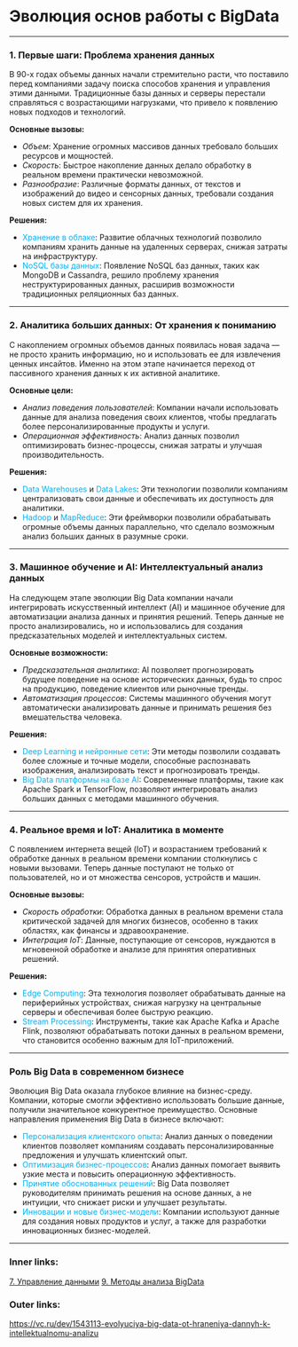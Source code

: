

# Эволюция основ работы с BigData
---
### 1. Первые шаги: Проблема хранения данных
В 90-х годах объемы данных начали стремительно расти, что поставило перед компаниями задачу поиска способов хранения и управления этими данными. 
Традиционные базы данных и серверы перестали справляться с возрастающими нагрузками, что привело к появлению новых подходов и технологий.

**Основные вызовы:**
- *Объем*: Хранение огромных массивов данных требовало больших ресурсов и мощностей.
- *Скорость*: Быстрое накопление данных делало обработку в реальном времени практически невозможной.
- *Разнообразие*: Различные форматы данных, от текстов и изображений до видео и сенсорных данных, требовали создания новых систем для их хранения.

**Решения:**
- <font color="#00b0f0">Хранение в облаке</font>: Развитие облачных технологий позволило компаниям хранить данные на удаленных серверах, снижая затраты на инфраструктуру.
- <font color="#00b0f0">NoSQL базы данных</font>: Появление NoSQL баз данных, таких как MongoDB и Cassandra, решило проблему хранения неструктурированных данных, расширив возможности традиционных реляционных баз данных.
---
### 2. Аналитика больших данных: От хранения к пониманию
С накоплением огромных объемов данных появилась новая задача — не просто хранить информацию, но и использовать ее для извлечения ценных инсайтов. 
Именно на этом этапе начинается переход от пассивного хранения данных к их активной аналитике.

**Основные цели:**
- *Анализ поведения пользователей*: Компании начали использовать данные для анализа поведения своих клиентов, чтобы предлагать более персонализированные продукты и услуги.
- *Операционная эффективность*: Анализ данных позволил оптимизировать бизнес-процессы, снижая затраты и улучшая производительность.

**Решения:**
- <font color="#00b0f0">Data Warehouses</font> и <font color="#00b0f0">Data Lakes</font>: Эти технологии позволили компаниям централизовать свои данные и обеспечивать их доступность для аналитики.
- <font color="#00b0f0">Hadoop</font> и <font color="#00b0f0">MapReduce</font>: Эти фреймворки позволили обрабатывать огромные объемы данных параллельно, что сделало возможным анализ больших данных в разумные сроки.
---
### 3. Машинное обучение и AI: Интеллектуальный анализ данных
На следующем этапе эволюции Big Data компании начали интегрировать искусственный интеллект (AI) и машинное обучение для автоматизации анализа данных и принятия решений. 
Теперь данные не просто анализировались, но и использовались для создания предсказательных моделей и интеллектуальных систем.

**Основные возможности:**
- *Предсказательная аналитика*: AI позволяет прогнозировать будущее поведение на основе исторических данных, будь то спрос на продукцию, поведение клиентов или рыночные тренды.
- *Автоматизация процессов*: Системы машинного обучения могут автоматически анализировать данные и принимать решения без вмешательства человека.

**Решения:**
- <font color="#00b0f0">Deep Learning и нейронные сети</font>: Эти методы позволили создавать более сложные и точные модели, способные распознавать изображения, анализировать текст и прогнозировать тренды.
- <font color="#00b0f0">Big Data платформы на базе AI</font>: Современные платформы, такие как Apache Spark и TensorFlow, позволяют интегрировать анализ больших данных с методами машинного обучения.
---
### 4. Реальное время и IoT: Аналитика в моменте
С появлением интернета вещей (IoT) и возрастанием требований к обработке данных в реальном времени компании столкнулись с новыми вызовами. 
Теперь данные поступают не только от пользователей, но и от множества сенсоров, устройств и машин.

**Основные вызовы:**
- *Скорость обработки*: Обработка данных в реальном времени стала критической задачей для многих бизнесов, особенно в таких областях, как финансы и здравоохранение.
- *Интеграция IoT*: Данные, поступающие от сенсоров, нуждаются в мгновенной обработке и анализе для принятия оперативных решений.

**Решения:**
- <font color="#00b0f0">Edge Computing</font>: Эта технология позволяет обрабатывать данные на периферийных устройствах, снижая нагрузку на центральные серверы и обеспечивая более быструю реакцию.
- <font color="#00b0f0">Stream Processing</font>: Инструменты, такие как Apache Kafka и Apache Flink, позволяют обрабатывать потоки данных в реальном времени, что становится особенно важным для IoT-приложений.
---
### Роль Big Data в современном бизнесе
Эволюция Big Data оказала глубокое влияние на бизнес-среду. Компании, которые смогли эффективно использовать большие данные, получили значительное конкурентное преимущество. Основные направления применения Big Data в бизнесе включают:

- <font color="#00b0f0">Персонализация клиентского опыта</font>: Анализ данных о поведении клиентов позволяет компаниям создавать персонализированные предложения и улучшать клиентский опыт.
- <font color="#00b0f0">Оптимизация бизнес-процессов</font>: Анализ данных помогает выявить узкие места и повысить операционную эффективность.
- <font color="#00b0f0">Принятие обоснованных решений</font>: Big Data позволяет руководителям принимать решения на основе данных, а не интуиции, что снижает риски и улучшает результаты.
- <font color="#00b0f0">Инновации и новые бизнес-модели</font>: Компании используют данные для создания новых продуктов и услуг, а также для разработки инновационных бизнес-моделей.
---
### Inner links:
[7. Управление данными](2.%20Theory/Big%20Data/7.%20Управление%20данными.md)
[9. Методы анализа BigData](2.%20Theory/Big%20Data/9.%20Методы%20анализа%20BigData.md)
### Outer links:
https://vc.ru/dev/1543113-evolyuciya-big-data-ot-hraneniya-dannyh-k-intellektualnomu-analizu